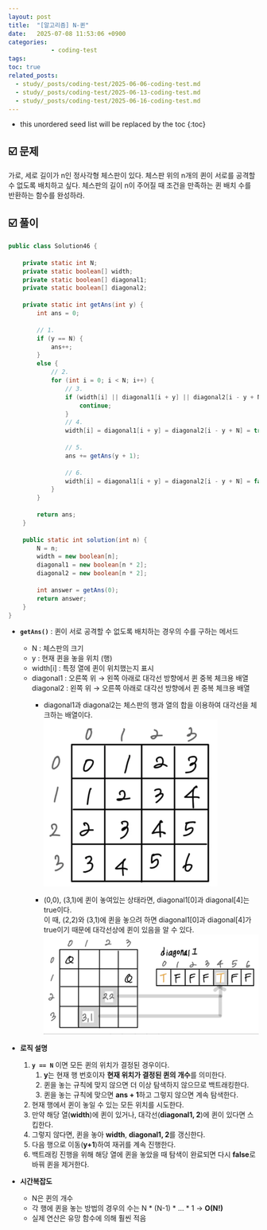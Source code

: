 ```yaml
---
layout: post
title:  "[알고리즘] N-퀸"
date:   2025-07-08 11:53:06 +0900
categories: 
            - coding-test
tags:        
toc: true
related_posts:
  - study/_posts/coding-test/2025-06-06-coding-test.md
  - study/_posts/coding-test/2025-06-13-coding-test.md
  - study/_posts/coding-test/2025-06-16-coding-test.md
---
```

* this unordered seed list will be replaced by the toc
{:toc}

## ☑️ 문제

가로, 세로 길이가 n인 정사각형 체스판이 있다. 체스판 위의 n개의 퀸이 서로를 공격할 수 없도록 배치하고 싶다. 체스판의 길이 n이 주어질 때 조건을 만족하는 퀸 배치 수를 반환하는 함수를 완성하라.

## ☑️ 풀이

```java
public class Solution46 {

    private static int N; 
    private static boolean[] width; 
    private static boolean[] diagonal1; 
    private static boolean[] diagonal2; 

    private static int getAns(int y) {
        int ans = 0;

		// 1. 
        if (y == N) {
            ans++;
        }
        else {
			// 2.
            for (int i = 0; i < N; i++) {
		        // 3. 
                if (width[i] || diagonal1[i + y] || diagonal2[i - y + N]) {
                    continue;
                }
				// 4. 
                width[i] = diagonal1[i + y] = diagonal2[i - y + N] = true;

				// 5.
                ans += getAns(y + 1);
								
			    // 6. 
                width[i] = diagonal1[i + y] = diagonal2[i - y + N] = false;
            }
        }

        return ans;
    }

    public static int solution(int n) {
        N = n;
        width = new boolean[n];
        diagonal1 = new boolean[n * 2];
        diagonal2 = new boolean[n * 2];

        int answer = getAns(0);
        return answer;
    }
}
```

- **`getAns()`** : 퀸이 서로 공격할 수 없도록 배치하는 경우의 수를 구하는 메서드
    - N : 체스판의 크기
    - y : 현재 퀸을 놓을 위치 (행)
    - width[i] : 특정 열에 퀸이 위치했는지 표시
    - diagonal1 : 오른쪽 위 → 왼쪽 아래로 대각선 방향에서 퀸 중복 체크용 배열 <br>diagonal2 : 왼쪽 위 → 오른쪽 아래로 대각선 방향에서 퀸 중복 체크용 배열
        - diagonal1과 diagonal2는 체스판의 행과 열의 합을 이용하여 대각선을 체크하는 배열이다.
            <img width="350" alt="image" src="/assets/img/study/image1.png">

        - (0,0), (3,1)에 퀸이 놓여있는 상태라면, diagonal1[0]과 diagonal[4]는 true이다.<br> 이 때, (2,2)와 (3,1)에 퀸을 놓으려 하면 diagonal1[0]과 diagonal[4]가 true이기 때문에 대각선상에 퀸이 있음을 알 수 있다.
            ![이미지](/assets/img/study/image2.png)
            

- **로직 설명**
    1. **`y == N`** 이면 모든 퀸의 위치가 결정된 경우이다.
        1. **y**는 현재 행 번호이자 **현재 위치가 결정된 퀸의 개수**를 의미한다. 
        2. 퀸을 놓는 규칙에 맞지 않으면 더 이상 탐색하지 않으므로 백트래킹한다.
        3. 퀸을 놓는 규칙에 맞으면 **ans + 1**하고 그렇지 않으면 계속 탐색한다. 
    2. 현재 행에서 퀸이 놓일 수 있는 모든 위치를 시도한다.
    3. 만약 해당 열(**width**)에 퀸이 있거나, 대각선(**diagonal1, 2**)에 퀸이 있다면 스킵한다.
    4. 그렇지 않다면, 퀸을 놓아 **width**, **diagonal1, 2**를 갱신한다. 
    5. 다음 행으로 이동(**y+1**)하여 재귀를 계속 진행한다.
    6. 백트래킹 진행을 위해 해당 열에 퀸을 놓았을 때 탐색이 완료되면 다시 **false**로 바꿔 퀸을 제거한다. 
- **시간복잡도**
    - N은 퀸의 개수
    - 각 행에 퀸을 놓는 방법의 경우의 수는 N * (N-1) * … * 1 → **O(N!)**
    - 실제 연산은 유망 함수에 의해 훨씬 적음
